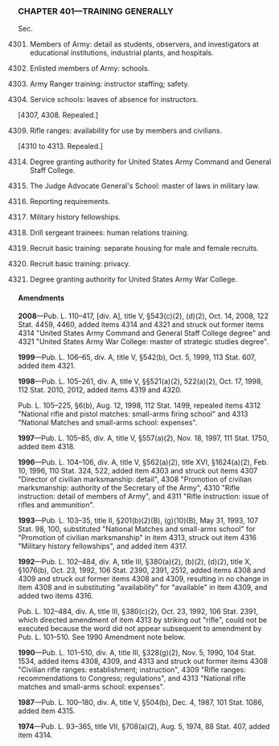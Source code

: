 ### **CHAPTER 401—TRAINING GENERALLY** ###

Sec.

4301. Members of Army: detail as students, observers, and investigators at educational institutions, industrial plants, and hospitals.

4302. Enlisted members of Army: schools.

4303. Army Ranger training: instructor staffing; safety.

4306. Service schools: leaves of absence for instructors.

[4307, 4308. Repealed.]

4309. Rifle ranges: availability for use by members and civilians.

[4310 to 4313. Repealed.]

4314. Degree granting authority for United States Army Command and General Staff College.

4315. The Judge Advocate General's School: master of laws in military law.

4316. Reporting requirements.

4317. Military history fellowships.

4318. Drill sergeant trainees: human relations training.

4319. Recruit basic training: separate housing for male and female recruits.

4320. Recruit basic training: privacy.

4321. Degree granting authority for United States Army War College.

#### Amendments ####

**2008**—Pub. L. 110–417, [div. A], title V, §543(c)(2), (d)(2), Oct. 14, 2008, 122 Stat. 4459, 4460, added items 4314 and 4321 and struck out former items 4314 "United States Army Command and General Staff College degree" and 4321 "United States Army War College: master of strategic studies degree".

**1999**—Pub. L. 106–65, div. A, title V, §542(b), Oct. 5, 1999, 113 Stat. 607, added item 4321.

**1998**—Pub. L. 105–261, div. A, title V, §§521(a)(2), 522(a)(2), Oct. 17, 1998, 112 Stat. 2010, 2012, added items 4319 and 4320.

Pub. L. 105–225, §6(b), Aug. 12, 1998, 112 Stat. 1499, repealed items 4312 "National rifle and pistol matches: small-arms firing school" and 4313 "National Matches and small-arms school: expenses".

**1997**—Pub. L. 105–85, div. A, title V, §557(a)(2), Nov. 18, 1997, 111 Stat. 1750, added item 4318.

**1996**—Pub. L. 104–106, div. A, title V, §562(a)(2), title XVI, §1624(a)(2), Feb. 10, 1996, 110 Stat. 324, 522, added item 4303 and struck out items 4307 "Director of civilian marksmanship: detail", 4308 "Promotion of civilian marksmanship: authority of the Secretary of the Army", 4310 "Rifle instruction: detail of members of Army", and 4311 "Rifle instruction: issue of rifles and ammunition".

**1993**—Pub. L. 103–35, title II, §201(b)(2)(B), (g)(10)(B), May 31, 1993, 107 Stat. 98, 100, substituted "National Matches and small-arms school" for "Promotion of civilian marksmanship" in item 4313, struck out item 4316 "Military history fellowships", and added item 4317.

**1992**—Pub. L. 102–484, div. A, title III, §380(a)(2), (b)(2), (d)(2), title X, §1076(b), Oct. 23, 1992, 106 Stat. 2390, 2391, 2512, added items 4308 and 4309 and struck out former items 4308 and 4309, resulting in no change in item 4308 and in substituting "availability" for "available" in item 4309, and added two items 4316.

Pub. L. 102–484, div. A, title III, §380(c)(2), Oct. 23, 1992, 106 Stat. 2391, which directed amendment of item 4313 by striking out "rifle", could not be executed because the word did not appear subsequent to amendment by Pub. L. 101–510. See 1990 Amendment note below.

**1990**—Pub. L. 101–510, div. A, title III, §328(g)(2), Nov. 5, 1990, 104 Stat. 1534, added items 4308, 4309, and 4313 and struck out former items 4308 "Civilian rifle ranges: establishment; instruction", 4309 "Rifle ranges: recommendations to Congress; regulations", and 4313 "National rifle matches and small-arms school: expenses".

**1987**—Pub. L. 100–180, div. A, title V, §504(b), Dec. 4, 1987, 101 Stat. 1086, added item 4315.

**1974**—Pub. L. 93–365, title VII, §708(a)(2), Aug. 5, 1974, 88 Stat. 407, added item 4314.